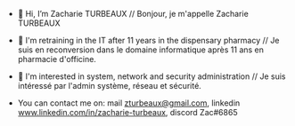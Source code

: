 - 👋 Hi, I’m Zacharie TURBEAUX // Bonjour, je m'appelle Zacharie TURBEAUX
- 👀 I'm retraining in the IT after 11 years in the dispensary pharmacy // Je suis en reconversion dans le domaine informatique après 11 ans en pharmacie d'officine.
- 🌱 I'm interested in system, network and security administration // Je suis intéressé par l'admin système, réseau et sécurité.

- You can contact me on: mail zturbeaux@gmail.com, linkedin www.linkedin.com/in/zacharie-turbeaux, discord Zac#6865

<!---
Zac-Edra/Zac-Edra is a ✨ special ✨ repository because its `README.md` (this file) appears on your GitHub profile.
You can click the Preview link to take a look at your changes.
--->
